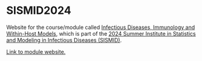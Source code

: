 # SISMID2024

Website for the course/module called [Infectious Diseases, Immunology and Within-Host Models](https://sph.emory.edu/SISMID/modules/infectious-diseases-immunology/index.html), which is part of the [2024 Summer Institute in Statistics and Modeling in Infectious Diseases (SISMID)](https://sph.emory.edu/SISMID/index.html). 

[Link to module website.]() 
